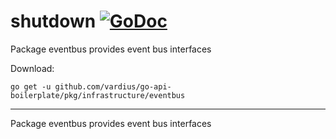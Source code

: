 # shutdown [![GoDoc](https://godoc.org/github.com/vardius/go-api-boilerplate/pkg/infrastructure/eventbus?status.svg)](https://godoc.org/github.com/vardius/go-api-boilerplate/pkg/infrastructure/eventbus)
Package eventbus provides event bus interfaces

Download:
```shell
go get -u github.com/vardius/go-api-boilerplate/pkg/infrastructure/eventbus
```

* * *
Package eventbus provides event bus interfaces
